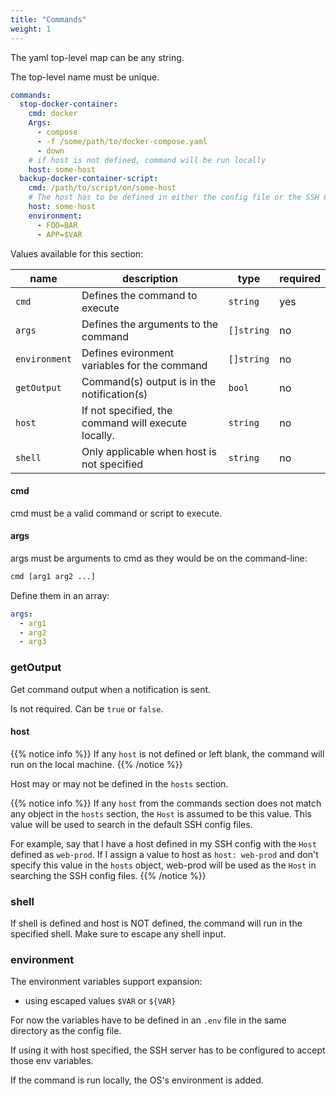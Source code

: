 ```yaml
---
title: "Commands"
weight: 1
---
```


The yaml top-level map can be any string.

The top-level name must be unique.

```yaml
commands:
  stop-docker-container:
    cmd: docker
    Args:
      - compose
      - -f /some/path/to/docker-compose.yaml
      - down
    # if host is not defined, command will be run locally
    host: some-host 
  backup-docker-container-script:
    cmd: /path/to/script/on/some-host
    # The host has to be defined in either the config file or the SSH Config files
    host: some-host
    environment:
      - FOO=BAR
      - APP=$VAR
```

Values available for this section:

| name | description | type | required
| --- | --- | --- | --- |
| `cmd` | Defines the command to execute | `string` | yes |
| `args` | Defines the arguments to the command | `[]string` | no |
| `environment` | Defines evironment variables for the command | `[]string` | no |
| `getOutput` | Command(s) output is in the notification(s) | `bool` | no |
| `host` | If not specified, the command will execute locally. | `string` | no |
| `shell` | Only applicable when host is not specified | `string` | no |

#### cmd

cmd must be a valid command or script to execute.

#### args

args must be arguments to cmd as they would be on the command-line:

```sh
cmd [arg1 arg2 ...]
```

Define them in an array:

```yaml
args:
  - arg1
  - arg2
  - arg3
```

### getOutput

Get command output when a notification is sent.

Is not required. Can be `true` or `false`.

#### host

{{% notice info %}}
If any `host` is not defined or left blank, the command will run on the local machine.
{{% /notice %}}

Host may or may not be defined in the `hosts` section.

{{% notice info %}}
If any `host` from the commands section does not match any object in the `hosts` section, the `Host` is assumed to be this value. This value will be used to search in the default SSH config files.

For example, say that I have a host defined in my SSH config with the `Host` defined as `web-prod`.
If I assign a value to host as `host: web-prod` and don't specify this value in the `hosts` object, web-prod will be used as the `Host` in searching the SSH config files.
{{% /notice %}}

### shell

If shell is defined and host is NOT defined, the command will run in the specified shell.
Make sure to escape any shell input.

### environment

The environment variables support expansion:

- using escaped values `$VAR` or `${VAR}`

For now the variables have to be defined in an `.env` file in the same directory as the config file.

If using it with host specified, the SSH server has to be configured to accept those env variables.

If the command is run locally, the OS's environment is added.
